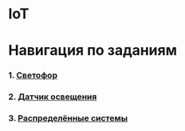 # IoT

# Навигация по заданиям
  ### 1. [Светофор](./trafficlight)

  ### 2. [Датчик освещения](./lightdetector)

  ### 3. [Распределённые системы](./ledphotodist)
